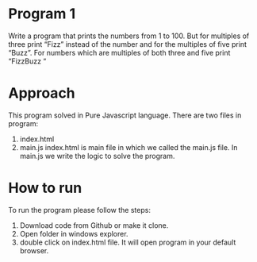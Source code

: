 # Program 1

Write a program that prints the numbers from 1 to 100. But for multiples of three print “Fizz” instead of the number and for the multiples of five print “Buzz”. For numbers which are multiples of both three and five print “FizzBuzz “ 

# Approach
This program solved in Pure Javascript language. There are two files in program:
1) index.html 
2) main.js
	index.html is main file in which we called the main.js file. In main.js we write the logic to solve the program. 

# How to run
To run the program please follow the steps:
1) Download code from Github or make it clone.
2) Open folder in windows explorer.
3) double click on index.html file. It will open program in your default browser.

